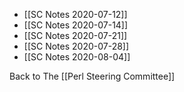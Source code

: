 - [[SC Notes 2020-07-12]]
- [[SC Notes 2020-07-14]]
- [[SC Notes 2020-07-21]]
- [[SC Notes 2020-07-28]]
- [[SC Notes 2020-08-04]]

Back to The [[Perl Steering Committee]]